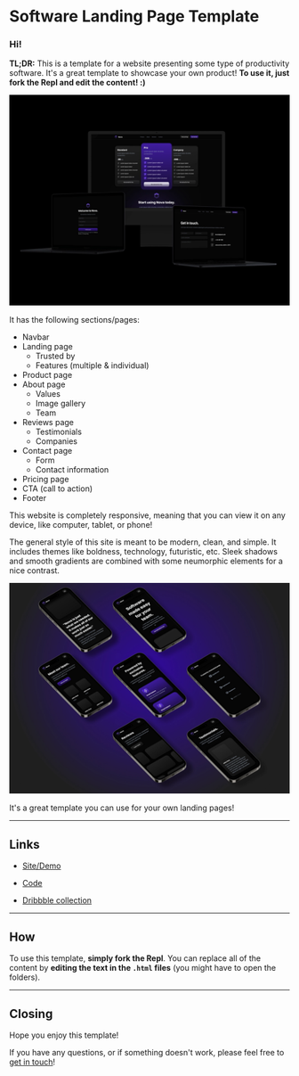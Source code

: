# Software Landing Page Template

### Hi!

**TL;DR:** This is a template for a website presenting some type of productivity software. It's a great template to showcase your own product! **To use it, just fork the Repl and edit the content! :)**

![a desktop computer in the center and 2 laptops display the website](readme-img-1.webp)

It has the following sections/pages:

- Navbar
- Landing	page
	- Trusted by
	- Features (multiple & individual)
- Product page
- About page
	- Values
  - Image gallery
  - Team
- Reviews page
	- Testimonials
  - Companies
- Contact page
	- Form
  - Contact information
- Pricing page
- CTA (call to action)
- Footer

This website is completely responsive, meaning that you can view it on any device, like computer, tablet, or phone!

The general style of this site is meant to be modern, clean, and simple. It includes themes like boldness, technology, futuristic, etc. Sleek shadows and smooth gradients are combined with some neumorphic elements for a nice contrast.

![7 phones laid isometrically display the website](readme-img-2.webp)

It's a great template you can use for your own landing pages!

***

## Links

* [Site/Demo](https://Software-Landing-Page-Template.bookie0.repl.co)

* [Code](https://replit.com/@Bookie0/Software-Landing-Page-Template#README.md)
  
* [Dribbble collection](https://dribbble.com/Bookie0/collections/5932799-Nova)

***

## How

To use this template, **simply fork the Repl**. You can replace all of the content by **editing the text in the `.html` files** (you might have to open the folders). 

***

## Closing 

Hope you enjoy this template! 

If you have any questions, or if something doesn't work, please feel free to [get in touch](https://bookie0.repl.co/)! 


